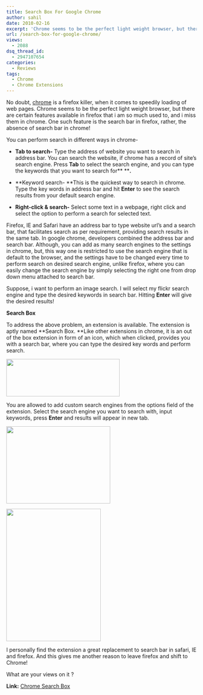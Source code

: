 ```yaml
---
title: Search Box For Google Chrome
author: sahil
date: 2010-02-16
excerpt: 'Chrome seems to be the perfect light weight browser, but there are certain features available in firefox that i am so much used to, and i miss them in chrome. One such feature is the search bar in firefox, rather, the absence of search bar in chrome! '
url: /search-box-for-google-chrome/
views:
  - 2088
dsq_thread_id:
  - 2947107654
categories:
  - Reviews
tags:
  - Chrome
  - Chrome Extensions
---
```

No doubt, <a title="Google Chrome" href="http://devilsworkshop.org/browser-battle-gets-fierce-ie-8-vs-chrome-vs-firefox/" target="_blank">chrome</a> is a firefox killer, when it comes to speedily loading of web pages. Chrome seems to be the perfect light weight browser, but there are certain features available in firefox that i am so much used to, and i miss them in chrome. One such feature is the search bar in firefox, rather, the absence of search bar in chrome!

You can perform search in different ways in chrome-

  * **Tab to search-** Type the address of website you want to search in address bar. You can search the website, if chrome has a record of site&#8217;s search engine. Press **Tab** to select the search engine, and you can type the keywords that you want to search for** ****.**

  * **Keyword search- **This is the quickest way to search in chrome. Type the key words in address bar and hit **Enter** to see the search results from your default search engine.

  * **Right-click & search-** Select some text in a webpage, right click and select the option to perform a search for selected text.

Firefox, IE and Safari have an address bar to type website url&#8217;s and a search bar, that facilitates search as per requirement, providing search results in the same tab. In google chrome, developers combined the address bar and search bar. Although, you can add as many search engines to the settings in chrome, but, this way one is restricted to use the search engine that is default to the browser, and the settings have to be changed every time to perform search on desired search engine, unlike firefox, where you can easily change the search engine by simply selecting the right one from drop down menu attached to search bar.

Suppose, i want to perform an image search. I will select my flickr search engine and type the desired keywords in search bar. Hitting **Enter** will give the desired results!

**Search Box**

To address the above problem, an extension is available. The extension is aptly named **Search Box. **Like other extensions in chrome, it is an out of the box extension in form of an icon, which when clicked, provides you with a search bar, where you can type the desired key words and perform search.

<a rel="attachment wp-att-20284" href="http://devilsworkshop.org/search-box-for-google-chrome/search-box-installed/"><img class="size-full wp-image-20284 alignnone" title="search-box-installed" src="http://cdn.devilsworkshop.org/files/2010/02/search-box-installed.png" alt="" width="300" height="99" /></a>

You are allowed to add custom search engines from the options field of the extension. Select the search engine you want to search with, input keywords, press **Enter** and results will appear in new tab.

<a rel="attachment wp-att-20283" href="http://devilsworkshop.org/search-box-for-google-chrome/search-box/"><img class="size-full wp-image-20283 alignnone" title="search-box" src="http://cdn.devilsworkshop.org/files/2010/02/search-box.png" alt="" width="275" height="204" /></a><a rel="attachment wp-att-20285" href="http://devilsworkshop.org/search-box-for-google-chrome/manage-search-engines/"></a>

<a rel="attachment wp-att-20285" href="http://devilsworkshop.org/search-box-for-google-chrome/manage-search-engines/"><img class="size-full wp-image-20285 alignnone" title="manage-search-engines" src="http://cdn.devilsworkshop.org/files/2010/02/manage-search-engines.png" alt="" width="250" height="350" /></a>

I personally find the extension a great replacement to search bar in safari, IE and firefox. And this gives me another reason to leave firefox and shift to Chrome!

What are your views on it ?

**Link:** <a href="https://chrome.google.com/extensions/detail/mknehpjhljpfaghmicofickbkdagooni" onclick="_gaq.push(['_trackEvent', 'outbound-article', 'https://chrome.google.com/extensions/detail/mknehpjhljpfaghmicofickbkdagooni', 'Chrome Search Box']);" >Chrome Search Box</a>

